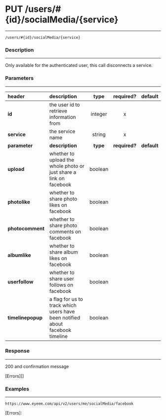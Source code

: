 # PUT /users/#{id}/socialMedia/{service}    
***
`/users/#{id}/socialMedia/{service}`

### Description
***
Only available for the authenticated user, this call disconnects a service.

### Parameters
***

|header| description| type |required? |default|
|:---------|:--------------|:----------:|:------------:|:------------:|
|**id**|the user id to retrieve information from|integer|x||
|**service**|the service name|string|x||
|**parameter**| **description**| **type** |**required?** |**default**|
|**upload**|whether to upload the whole photo or just share a link on facebook|boolean|||
|**photolike**|whether to share photo likes on facebook|boolean|||
|**photocomment**|whether to share photo comments on facebook|boolean|||
|**albumlike**|whether to share album likes on facebook|boolean|||
|**userfollow**| whether to share user follows on facebook|boolean|||
|**timelinepopup**|a flag for us to track which users have been notified about facebook timeline|boolean|||



### Response
***


200 and confirmation message






[Errors][]

### Examples
***

`https://www.eyeem.com/api/v2/users/me/socialMedia/facebook`







[Errors]: 